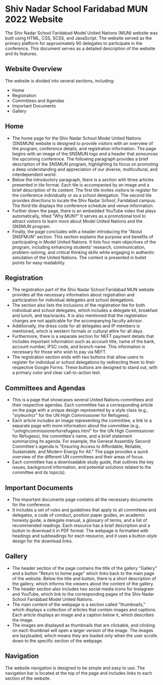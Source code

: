 # Shiv Nadar School Faridabad MUN 2022 Website
The Shiv Nadar School Faridabad Model United Nations (MUN) website was built using HTML, CSS, SCSS, and JavaScript. The website served as the primary platform for approximately 90 delegates to participate in the conference. This document serves as a detailed description of the website and its features.

## Website Overview
The website is divided into several sections, including:

- Home
- Registration
- Committees and Agendas
- Important Documents
- Gallery
## Home
- The home page for the Shiv Nadar School Model United Nations (SNSMUN) website is designed to provide visitors with an overview of the program, conference details, and registration information. The page begins with an image of the SNSMUN logo and a header that announces the upcoming conference. The following paragraph provides a brief description of the SNSMUN program, highlighting its focus on promoting a deep understanding and appreciation of our diverse, multicultural, and interdependent world.
- Below the introductory paragraph, there is a section with three articles presented in tile format. Each tile is accompanied by an image and a brief description of its content. The first tile invites visitors to register for the conference individually or as a school delegation. The second tile provides directions to locate the Shiv Nadar School, Faridabad campus. The third tile displays the conference schedule and venue information.
- Further down the page, there is an embedded YouTube video that plays automatically, titled "Why MUN?" It serves as a promotional tool to attract visitors to learn more about Model United Nations and the SNSMUN program.
- Finally, the page concludes with a header introducing the "About SNSFMUN" section. This section explains the purpose and benefits of participating in Model United Nations. It lists four main objectives of the program, including enhancing students' research, communication, problem-solving, and critical thinking skills while engaging in authentic simulation of the United Nations. The content is presented in bullet points for easy readability.
## Registration
- The registration part of the Shiv Nadar School Faridabad MUN website provides all the necessary information about registration and participation for individual delegates and school delegations.
- The section also lists the inclusions of the registration fee for both individual and school delegates, which includes a delegate kit, breakfast and lunch, and tea/snacks. It is also mentioned that the registration charges are not applicable for the accompanying faculty advisor.
- Additionally, the dress code for all delegates and IP members is mentioned, which is western formals or cultural attire for all days.
- Furthermore, there is a separate section for NEFT payment details that includes important information such as account title, name of the bank, account number, IFSC code, and branch name. This information is necessary for those who wish to pay via NEFT.
- The registration section ends with two buttons that allow users to register for individual or school delegations by redirecting them to their respective Google Forms. These buttons are designed to stand out, with a primary color and clear call-to-action text.
## Committees and Agendas
- This is a page that showcases several United Nations committees and their respective agendas. Each committee has a corresponding article on the page with a unique design represented by a style class (e.g., "styleunhcr" for the UN High Commissioner for Refugees).
- Each article includes an image representing the committee, a link to a separate page with more information about the committee (e.g., "unhighcommissionerforrefugees.html" for the UN High Commissioner for Refugees), the committee's name, and a brief statement summarizing its agenda. For example, the General Assembly Second Committee's agenda is "Ensuring Access to Affordable, Reliable, Sustainable, and Modern Energy for All." The page provides a quick overview of the different UN committees and their areas of focus.
- Each committee has a downloadable study guide, that outlines the key issues, background information, and potential solutions related to the committee and its topic(s). 
## Important Documents
- The important documents page contains all the necessary documents for the conference. 
- It includes a set of rules and guidelines that apply to all committees and delegates, a code of conduct, position paper guides, an academic honesty guide, a delegate manual, a glossary of terms, and a list of recommended readings. Each resource has a brief description and a button to download it in PDF format. The webpage is formatted with headings and subheadings for each resource, and it uses a button-style design for the download links.
## Gallery
- The header section of the page contains the title of the gallery "Gallery" and a button "Return to home page" which links back to the main page of the website. Below the title and button, there is a short description of the gallery, which informs the viewers about the content of the gallery.
- The header section also includes two social media icons for Instagram and YouTube, which link to the corresponding pages of the Shiv Nadar School Faridabad Model United Nations.
- The main content of the webpage is a section called "thumbnails," which displays a collection of articles that contain images and captions. Each article displays an image and a caption below it, which describes the image. 
- The images are displayed as thumbnails that are clickable, and clicking on each thumbnail will open a larger version of the image. The images are lazyloaded, which means they are loaded only when the user scrolls down to the specific section of the webpage.
## Navigation
The website navigation is designed to be simple and easy to use. The navigation bar is located at the top of the page and includes links to each section of the website.
